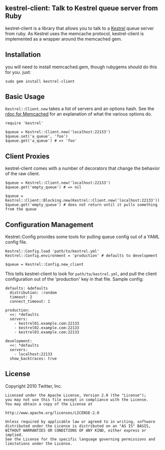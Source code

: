 ## kestrel-client: Talk to Kestrel queue server from Ruby

kestrel-client is a library that allows you to talk to a [Kestrel](http://github.com/robey/kestrel) queue server from ruby. As Kestrel uses the memcache protocol, kestrel-client is implemented as a wrapper around the memcached gem.


## Installation

you will need to install memcached.gem, though rubygems should do this for you. just:

    sudo gem install kestrel-client


## Basic Usage

`Kestrel::Client.new` takes a list of servers and an options hash. See the [rdoc for Memcached](http://blog.evanweaver.com/files/doc/fauna/memcached/classes/Memcached.html) for an explanation of what the various options do.

    require 'kestrel'

    $queue = Kestrel::Client.new('localhost:22133')
    $queue.set('a_queue', 'foo')
    $queue.get('a_queue') # => 'foo'


## Client Proxies

kestrel-client comes with a number of decorators that change the behavior of the raw client.

    $queue = Kestrel::Client.new('localhost:22133')
    $queue.get('empty_queue') # => nil

    $queue = Kestrel::Client::Blocking.new(Kestrel::Client.new('localhost:22133'))
    $queue.get('empty_queue') # does not return until it pulls something from the queue


## Configuration Management

Kestrel::Config provides some tools for pulling queue config out of a YAML config file.

    Kestrel::Config.load 'path/to/kestrel.yml'
    Kestrel::Config.environment = 'production' # defaults to development

    $queue = Kestrel::Config.new_client

This tells kestrel-client to look for `path/to/kestrel.yml`, and pull the client configuration out of
the 'production' key in that file. Sample config:

    defaults: &defaults
      distribution: :random
      timeout: 2
      connect_timeout: 1

    production:
      <<: *defaults
      servers:
        - kestrel01.example.com:22133
        - kestrel02.example.com:22133
        - kestrel03.example.com:22133

    development:
      <<: *defaults
      servers:
        - localhost:22133
      show_backtraces: true


## License

Copyright 2010 Twitter, Inc.

    Licensed under the Apache License, Version 2.0 (the "License");
    you may not use this file except in compliance with the License.
    You may obtain a copy of the License at

    http://www.apache.org/licenses/LICENSE-2.0

    Unless required by applicable law or agreed to in writing, software
    distributed under the License is distributed on an "AS IS" BASIS,
    WITHOUT WARRANTIES OR CONDITIONS OF ANY KIND, either express or implied.
    See the License for the specific language governing permissions and
    limitations under the License.
